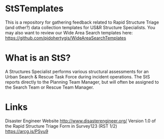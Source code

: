 # StSTemplates
This is a repository for gathering feedback related to Rapid Structure Triage (and other?) data collection templates for US&amp;R Structure Specialists. You may also want to review our Wide Area Search templates here: https://github.com/pjdohertygis/WideAreaSearchTemplates

# What is an StS?
A Structures Specialist performs various structural assessments for an Urban Search & Rescue Task Force during incident operations. The StS reports directly to the Planning Team Manager, but will often be assigned to the Search Team or Rescue Team Manager.

# Links
Disaster Engineer Website http://www.disasterengineer.org/
Version 1.0 of the Rapid Structure Triage Form in Survey123 (RST 1/2) https://arcg.is/PSyu9

